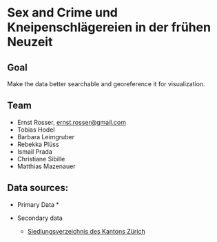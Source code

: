 # Sex and Crime und Kneipenschlägereien in der frühen Neuzeit

## Goal
Make the data better searchable and georeference it for visualization.

## Team
* Ernst Rosser, ernst.rosser@gmail.com
* Tobias Hodel
* Barbara Leimgruber
* Rebekka Plüss
* Ismail Prada
* Christiane Sibille
* Matthias Mazenauer


## Data sources:
* Primary Data
  *


* Secondary data 

  * [Siedlungsverzeichnis des Kantons Zürich](http://www.web.statistik.zh.ch/cms_siedlungsverzeichnis/daten.php)